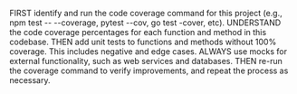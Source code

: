 FIRST identify and run the code coverage command for this project (e.g., npm test -- --coverage, pytest --cov, go test -cover, etc).
UNDERSTAND the code coverage percentages for each function and method in this codebase.
THEN add unit tests to functions and methods without 100% coverage.  This includes negative and edge cases.
ALWAYS use mocks for external functionality, such as web services and databases.
THEN re-run the coverage command to verify improvements, and repeat the process as necessary.
